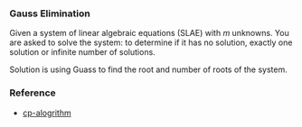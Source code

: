 ### Gauss Elimination
Given a system of  linear algebraic equations (SLAE) with $m$ unknowns. You are asked to solve the system: to determine if it has no solution, exactly one solution or infinite number of solutions.

Solution is using Guass to find the root and number of roots of the system.

### Reference
- [cp-alogrithm](https://cp-algorithms.com/linear_algebra/linear-system-gauss.html)